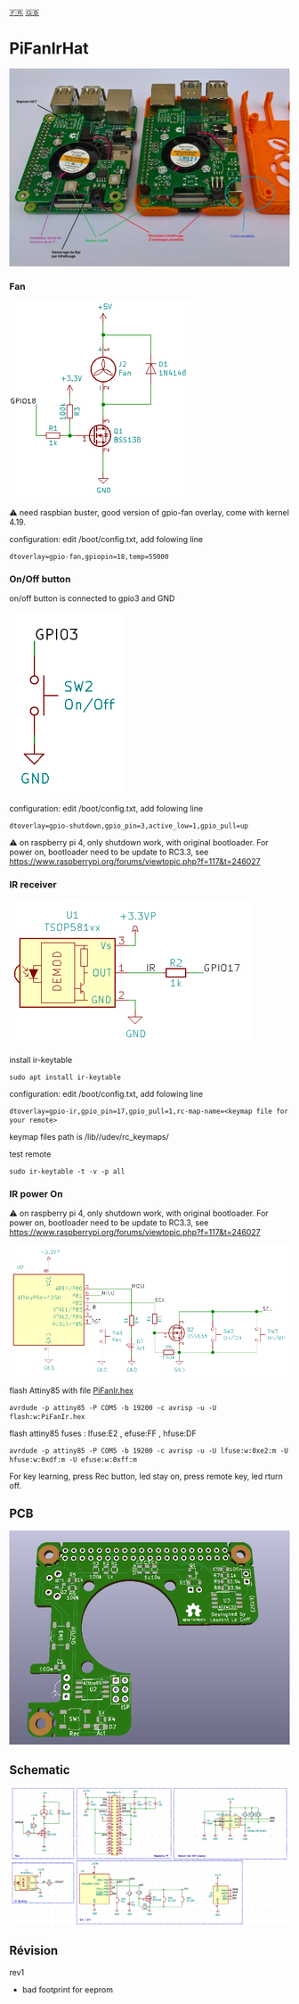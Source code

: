 [:fr:](LISEZMOI.md) [:uk:](README.md)

# PiFanIrHat

![](img/PiFanIR.jpg)

### Fan

![](img/fan.PNG)

:warning: need raspbian buster, good version of gpio-fan overlay, come with kernel 4.19.

configuration: edit /boot/config.txt, add folowing line

    dtoverlay=gpio-fan,gpiopin=18,temp=55000

### On/Off button

on/off button is connected to gpio3 and GND

![](img/OnOff.PNG)

configuration: edit /boot/config.txt, add folowing line

    dtoverlay=gpio-shutdown,gpio_pin=3,active_low=1,gpio_pull=up
    
:warning: on raspberry pi 4, only shutdown work, with original bootloader. For power on, bootloader need to be update to RC3.3,
see https://www.raspberrypi.org/forums/viewtopic.php?f=117&t=246027

### IR receiver

![](img/IR.PNG)

install ir-keytable

    sudo apt install ir-keytable

configuration: edit /boot/config.txt, add folowing line

    dtoverlay=gpio-ir,gpio_pin=17,gpio_pull=1,rc-map-name=<keymap file for your remote>

keymap files path is /lib//udev/rc_keymaps/

test remote

    sudo ir-keytable -t -v -p all

### IR power On

:warning: on raspberry pi 4, only shutdown work, with original bootloader. For power on, bootloader need to be update to RC3.3,
see https://www.raspberrypi.org/forums/viewtopic.php?f=117&t=246027

![](img/Attiny85.PNG)

flash Attiny85 with file [PiFanIr.hex](attiny85/PiFanIr.hex?raw=true)

    avrdude -p attiny85 -P COM5 -b 19200 -c avrisp -u -U flash:w:PiFanIr.hex

flash attiny85 fuses : lfuse:E2 , efuse:FF , hfuse:DF

    avrdude -p attiny85 -P COM5 -b 19200 -c avrisp -u -U lfuse:w:0xe2:m -U hfuse:w:0xdf:m -U efuse:w:0xff:m

For key learning, press Rec button, led stay on, press remote key, led rturn off.

## PCB
![](img/3D.PNG)

## Schematic
![](img/sch.PNG)


## Révision
rev1
- bad footprint for eeprom
